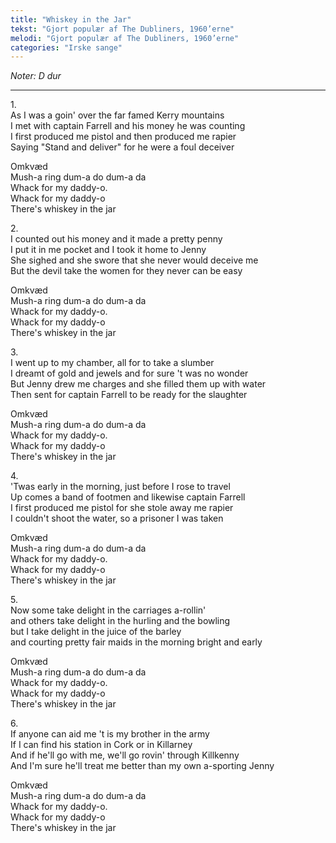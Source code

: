 ```yaml
---
title: "Whiskey in the Jar"
tekst: "Gjort populær af The Dubliners, 1960’erne"
melodi: "Gjort populær af The Dubliners, 1960’erne"
categories: "Irske sange"
---
```

*Noter: D dur* <br>

***

1\.\
As I was a goin' over the far famed Kerry mountains<br>
I met with captain Farrell and his money he was counting<br>
I first produced me pistol and then produced me rapier<br>
Saying "Stand and deliver" for he were a foul deceiver<br>

Omkvæd<br>
Mush-a ring dum-a do dum-a da<br>
Whack for my daddy-o.<br>
Whack for my daddy-o<br>
There's whiskey in the jar<br>

2\.\
I counted out his money and it made a pretty penny<br>
I put it in me pocket and I took it home to Jenny<br>
She sighed and she swore that she never would deceive me<br>
But the devil take the women for they never can be easy<br>

Omkvæd<br>
Mush-a ring dum-a do dum-a da<br>
Whack for my daddy-o.<br>
Whack for my daddy-o<br>
There's whiskey in the jar<br>

3\.\
I went up to my chamber, all for to take a slumber<br>
I dreamt of gold and jewels and for sure 't was no wonder<br>
But Jenny drew me charges and she filled them up with water<br>
Then sent for captain Farrell to be ready for the slaughter<br>

Omkvæd<br>
Mush-a ring dum-a do dum-a da<br>
Whack for my daddy-o.<br>
Whack for my daddy-o<br>
There's whiskey in the jar<br>

4\.\
'Twas early in the morning, just before I rose to travel<br>
Up comes a band of footmen and likewise captain Farrell<br>
I first produced me pistol for she stole away me rapier<br>
I couldn't shoot the water, so a prisoner I was taken<br>

Omkvæd<br>
Mush-a ring dum-a do dum-a da<br>
Whack for my daddy-o.<br>
Whack for my daddy-o<br>
There's whiskey in the jar<br>

5\.\
Now some take delight in the carriages a-rollin'<br>
and others take delight in the hurling and the bowling<br>
but I take delight in the juice of the barley<br>
and courting pretty fair maids in the morning bright and early<br>

Omkvæd<br>
Mush-a ring dum-a do dum-a da<br>
Whack for my daddy-o.<br>
Whack for my daddy-o<br>
There's whiskey in the jar<br>

6\.\
If anyone can aid me 't is my brother in the army<br>
If I can find his station in Cork or in Killarney<br>
And if he'll go with me, we'll go rovin' through Killkenny<br>
And I'm sure he'll treat me better than my own a-sporting Jenny<br>

Omkvæd<br>
Mush-a ring dum-a do dum-a da<br>
Whack for my daddy-o.<br>
Whack for my daddy-o<br>
There's whiskey in the jar<br>
